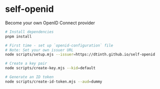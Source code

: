 # self-openid
Become your own OpenID Connect provider

```sh
# Install dependencies
pnpm install

# First time - set up `openid-configuration` file
# Note: Set your own issuer URL
node scripts/setup.mjs --issuer=https://dtinth.github.io/self-openid

# Create a key pair
node scripts/create-key.mjs --kid=default

# Generate an ID token
node scripts/create-id-token.mjs --aud=dummy
```